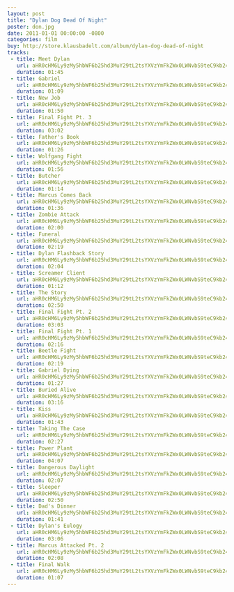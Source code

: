 ```yaml
---
layout: post
title: "Dylan Dog Dead Of Night"
poster: don.jpg
date: 2011-01-01 00:00:00 -0800
categories: film
buy: http://store.klausbadelt.com/album/dylan-dog-dead-of-night
tracks:
 - title: Meet Dylan
   url: aHR0cHM6Ly9zMy5hbWF6b25hd3MuY29tL2tsYXVzYmFkZWx0LWNvbS9teC9kb24vMDEgTWVldCBEeWxhbi5tcDM=
   duration: 01:45
 - title: Gabriel
   url: aHR0cHM6Ly9zMy5hbWF6b25hd3MuY29tL2tsYXVzYmFkZWx0LWNvbS9teC9kb24vMDIgR2FicmllbC5tcDM=
   duration: 01:09
 - title: New Job
   url: aHR0cHM6Ly9zMy5hbWF6b25hd3MuY29tL2tsYXVzYmFkZWx0LWNvbS9teC9kb24vMDMgTmV3IEpvYi5tcDM=
   duration: 01:50
 - title: Final Fight Pt. 3
   url: aHR0cHM6Ly9zMy5hbWF6b25hd3MuY29tL2tsYXVzYmFkZWx0LWNvbS9teC9kb24vMDQgRmluYWwgRmlnaHQgUHQuIDMubXAz
   duration: 03:02
 - title: Father's Book
   url: aHR0cHM6Ly9zMy5hbWF6b25hd3MuY29tL2tsYXVzYmFkZWx0LWNvbS9teC9kb24vMDUgRmF0aGVyJ3MgQm9vay5tcDM=
   duration: 01:26
 - title: Wolfgang Fight
   url: aHR0cHM6Ly9zMy5hbWF6b25hd3MuY29tL2tsYXVzYmFkZWx0LWNvbS9teC9kb24vMDYgV29sZmdhbmcgRmlnaHQubXAz
   duration: 01:56
 - title: Butcher
   url: aHR0cHM6Ly9zMy5hbWF6b25hd3MuY29tL2tsYXVzYmFkZWx0LWNvbS9teC9kb24vMDcgQnV0Y2hlci5tcDM=
   duration: 01:14
 - title: Marcus Comes Back
   url: aHR0cHM6Ly9zMy5hbWF6b25hd3MuY29tL2tsYXVzYmFkZWx0LWNvbS9teC9kb24vMDggTWFyY3VzIENvbWVzIEJhY2subXAz
   duration: 01:36
 - title: Zombie Attack
   url: aHR0cHM6Ly9zMy5hbWF6b25hd3MuY29tL2tsYXVzYmFkZWx0LWNvbS9teC9kb24vMDkgWm9tYmllIEF0dGFjay5tcDM=
   duration: 02:00
 - title: Funeral
   url: aHR0cHM6Ly9zMy5hbWF6b25hd3MuY29tL2tsYXVzYmFkZWx0LWNvbS9teC9kb24vMTAgRnVuZXJhbC5tcDM=
   duration: 02:19
 - title: Dylan Flashback Story
   url: aHR0cHM6Ly9zMy5hbWF6b25hd3MuY29tL2tsYXVzYmFkZWx0LWNvbS9teC9kb24vMTEgRHlsYW4gRmxhc2hiYWNrIFN0b3J5Lm1wMw==
   duration: 02:04
 - title: Screamer Client
   url: aHR0cHM6Ly9zMy5hbWF6b25hd3MuY29tL2tsYXVzYmFkZWx0LWNvbS9teC9kb24vMTIgU2NyZWFtZXIgQ2xpZW50Lm1wMw==
   duration: 01:12
 - title: The Story
   url: aHR0cHM6Ly9zMy5hbWF6b25hd3MuY29tL2tsYXVzYmFkZWx0LWNvbS9teC9kb24vMTMgVGhlIFN0b3J5Lm1wMw==
   duration: 02:50
 - title: Final Fight Pt. 2
   url: aHR0cHM6Ly9zMy5hbWF6b25hd3MuY29tL2tsYXVzYmFkZWx0LWNvbS9teC9kb24vMTQgRmluYWwgRmlnaHQgUHQuIDIubXAz
   duration: 03:03
 - title: Final Fight Pt. 1
   url: aHR0cHM6Ly9zMy5hbWF6b25hd3MuY29tL2tsYXVzYmFkZWx0LWNvbS9teC9kb24vMTUgRmluYWwgRmlnaHQgUHQuIDEubXAz
   duration: 02:16
 - title: Beetle Fight
   url: aHR0cHM6Ly9zMy5hbWF6b25hd3MuY29tL2tsYXVzYmFkZWx0LWNvbS9teC9kb24vMTYgQmVldGxlIEZpZ2h0Lm1wMw==
   duration: 02:19
 - title: Gabriel Dying
   url: aHR0cHM6Ly9zMy5hbWF6b25hd3MuY29tL2tsYXVzYmFkZWx0LWNvbS9teC9kb24vMTcgR2FicmllbCBEeWluZy5tcDM=
   duration: 01:27
 - title: Buried Alive
   url: aHR0cHM6Ly9zMy5hbWF6b25hd3MuY29tL2tsYXVzYmFkZWx0LWNvbS9teC9kb24vMTggQnVyaWVkIEFsaXZlLm1wMw==
   duration: 03:16
 - title: Kiss
   url: aHR0cHM6Ly9zMy5hbWF6b25hd3MuY29tL2tsYXVzYmFkZWx0LWNvbS9teC9kb24vMTkgS2lzcy5tcDM=
   duration: 01:43
 - title: Taking The Case
   url: aHR0cHM6Ly9zMy5hbWF6b25hd3MuY29tL2tsYXVzYmFkZWx0LWNvbS9teC9kb24vMjAgVGFraW5nIFRoZSBDYXNlLm1wMw==
   duration: 02:27
 - title: Power Plant
   url: aHR0cHM6Ly9zMy5hbWF6b25hd3MuY29tL2tsYXVzYmFkZWx0LWNvbS9teC9kb24vMjEgUG93ZXIgUGxhbnQubXAz
   duration: 04:07
 - title: Dangerous Daylight
   url: aHR0cHM6Ly9zMy5hbWF6b25hd3MuY29tL2tsYXVzYmFkZWx0LWNvbS9teC9kb24vMjIgRGFuZ2Vyb3VzIERheWxpZ2h0Lm1wMw==
   duration: 02:07
 - title: Sleeper
   url: aHR0cHM6Ly9zMy5hbWF6b25hd3MuY29tL2tsYXVzYmFkZWx0LWNvbS9teC9kb24vMjMgU2xlZXBlci5tcDM=
   duration: 02:50
 - title: Dad's Dinner
   url: aHR0cHM6Ly9zMy5hbWF6b25hd3MuY29tL2tsYXVzYmFkZWx0LWNvbS9teC9kb24vMjQgRGFkJ3MgRGlubmVyLm1wMw==
   duration: 01:41
 - title: Dylan's Eulogy
   url: aHR0cHM6Ly9zMy5hbWF6b25hd3MuY29tL2tsYXVzYmFkZWx0LWNvbS9teC9kb24vMjUgRHlsYW4ncyBFdWxvZ3kubXAz
   duration: 03:06
 - title: Marcus Attacked Pt. 2
   url: aHR0cHM6Ly9zMy5hbWF6b25hd3MuY29tL2tsYXVzYmFkZWx0LWNvbS9teC9kb24vMjYgTWFyY3VzIEF0dGFja2VkIFB0LiAyLm1wMw==
   duration: 02:08
 - title: Final Walk
   url: aHR0cHM6Ly9zMy5hbWF6b25hd3MuY29tL2tsYXVzYmFkZWx0LWNvbS9teC9kb24vMjcgRmluYWwgV2Fsay5tcDM=
   duration: 01:07
---
```

